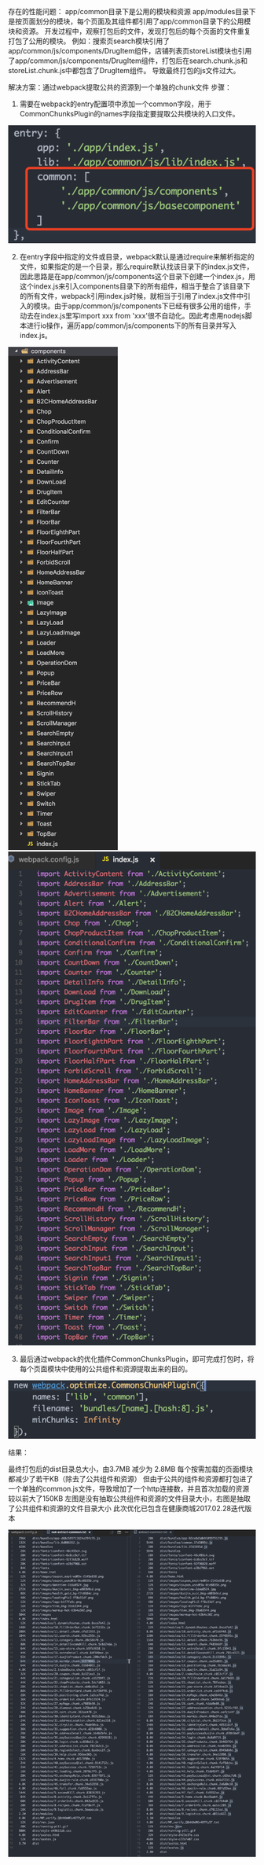 存在的性能问题：
app/common目录下是公用的模块和资源
app/modules目录下是按页面划分的模块，每个页面及其组件都引用了app/common目录下的公用模块和资源。
开发过程中，观察打包后的文件，发现打包后的每个页面的文件重复打包了公用的模块。
例如：搜索页search模块引用了app/common/js/components/DrugItem组件，店铺列表页storeList模块也引用了app/common/js/components/DrugItem组件，打包后在search.chunk.js和storeList.chunk.js中都包含了DrugItem组件。
导致最终打包的js文件过大。

解决方案：通过webpack提取公共的资源到一个单独的chunk文件
步骤：
1.  需要在webpack的entry配置项中添加一个common字段，用于CommonChunksPlugin的names字段指定要提取公共模块的入口文件。

![](./images/webpack-common-config-1.png)

2.  在entry字段中指定的文件或目录，webpack默认是通过require来解析指定的文件，如果指定的是一个目录，那么require默认找该目录下的index.js文件，因此思路是在app/common/js/components这个目录下创建一个index.js，用这个index.js来引入components目录下的所有组件，相当于整合了该目录下的所有文件，webpack引用index.js时候，就相当于引用了index.js文件中引入的模块。由于app/common/js/components下已经有很多公用的组件，手动去在index.js里写import xxx from 'xxx'很不自动化。因此考虑用nodejs脚本进行io操作，遍历app/common/js/components下的所有目录并写入index.js。

![](./images/common-directory-structure.png)
![](./images/common-components-entry.png)

3.  最后通过webpack的优化插件CommonChunksPlugin，即可完成打包时，将每个页面模块中使用的公共组件和资源提取出来的目的。

![](./images/webpack-CommonsChunkPlugin.png)

结果：

最终打包后的dist目录总大小，由3.7MB 减少为 2.8MB
每个按需加载的页面模块都减少了若干KB（除去了公共组件和资源）
但由于公共的组件和资源都打包进了一个单独的common.js文件，导致增加了一个http连接数，并且首次加载的资源较以前大了150KB
左图是没有抽取公共组件和资源的文件目录大小，右图是抽取了公共组件和资源的文件目录大小
此次优化已包含在健康商城2017.02.28迭代版本

![](./images/filesize-1.png)
